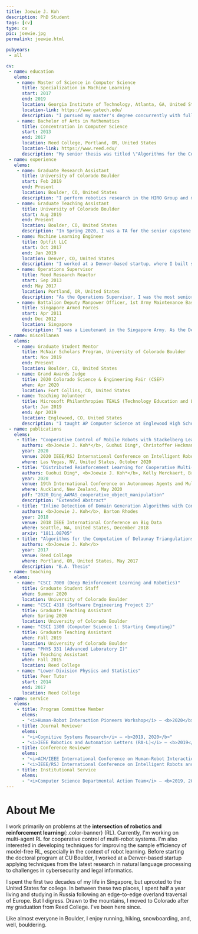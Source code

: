 ```yaml
---
title: Joewie J. Koh
description: PhD Student
tags: [cv]
type: cv
pic: joewie.jpg
permalink: joewie.html

pubyears:
 - all

cv:
 - name: education
   elems:
    - name: Master of Science in Computer Science
      title: Specialization in Machine Learning
      start: 2017
      end: 2019
      location: Georgia Institute of Technology, Atlanta, GA, United States
      location-link: https://www.gatech.edu/
      description: "I pursued my master's degree concurrently with full-time employment. I also satisfied the requirements for the specialization in interactive intelligence."
    - name: Bachelor of Arts in Mathematics
      title: Concentration in Computer Science
      start: 2013
      end: 2017
      location: Reed College, Portland, OR, United States
      location-link: https://www.reed.edu/
      description: "My senior thesis was titled \"Algorithms for the Computation of Delaunay Triangulations\", advised by Jim Fix. Somehow or other, I found myself completing all the required coursework for the physics major as well."
 - name: experience
   elems:
    - name: Graduate Research Assistant
      title: University of Colorado Boulder
      start: Feb 2019
      end: Present
      location: Boulder, CO, United States
      description: "I perform robotics research in the HIRO Group and mentor a few of the undergraduate students in the group."
    - name: Graduate Teaching Assistant
      title: University of Colorado Boulder
      start: Aug 2019
      end: Present
      location: Boulder, CO, United States
      description: "In Spring 2020, I was a TA for the senior capstone course (CSCI 4318), mentoring seven teams working on real-world projects. Previously, in Fall 2019, I was a TA for the introductory computer science course (CSCI 1300). In that course, I graded assignments and taught weekly recitations for a class of 48 students, in addition to holding weekly office hours."
    - name: Machine Learning Engineer
      title: Optfit LLC
      start: Oct 2017
      end: Jan 2019
      location: Denver, CO, United States
      description: "I worked at a Denver-based startup, where I built scalable machine learning solutions leveraging cloud computing for problems in cybersecurity and legal informatics. I was also the project lead for NLP engineering, and held a Professional Data Engineer certification from Google Cloud."
    - name: Operations Supervisor
      title: Reed Research Reactor
      start: Sep 2013
      end: May 2017
      location: Portland, OR, United States
      description: "As the Operations Supervisor, I was the most senior supervisor on staff at the research reactor. Before this appointment, I served as the Requalification Supervisor for a year. In this role, I was solely responsible for the facility requalification program which assured continued competence of facility staff in reactor operation. I was licensed as a Reactor Operator and a Senior Reactor Operator by the U.S. Nuclear Regulatory Commission in 2014 and 2015 respectively."
    - name: Battalion Deputy Manpower Officer, 1st Army Maintenance Base
      title: Singapore Armed Forces
      start: Apr 2011
      end: Dec 2012
      location: Singapore
      description: "I was a Lieutenant in the Singapore Army. As the Deputy S1 of my battalion, I assisted the manpower officer in overseeing the manpower and HR matters of the battalion. Prior to this, I attended Officer Cadet School at the SAFTI Military Institute."
 - name: miscellanea
   elems:
    - name: Graduate Student Mentor
      title: McNair Scholars Program, University of Colorado Boulder
      start: Nov 2019
      end: Present
      location: Boulder, CO, United States
    - name: Grand Awards Judge
      title: 2020 Colorado Science & Engineering Fair (CSEF)
      when: Apr 2020
      location: Fort Collins, CO, United States
    - name: Teaching Volunteer
      title: Microsoft Philanthropies TEALS (Technology Education and Literacy in Schools)
      start: Jan 2019
      end: Apr 2019
      location: Englewood, CO, United States
      description: "I taught AP Computer Science at Englewood High School twice a week."
 - name: publications
   elems:
    - title: "Cooperative Control of Mobile Robots with Stackelberg Learning"
      authors: <b>Joewie J. Koh*</b>, Guohui Ding*, Christoffer Heckman, Lijun Chen, Alessandro Roncone
      year: 2020
      venue: 2020 IEEE/RSJ International Conference on Intelligent Robots and Systems (IROS)
      where: Las Vegas, NV, United States, October 2020
    - title: "Distributed Reinforcement Learning for Cooperative Multi-Robot Object Manipulation"
      authors: Guohui Ding*, <b>Joewie J. Koh*</b>, Kelly Merckaert, Bram Vanderborght, Marco M. Nicotra, Christoffer Heckman, Alessandro Roncone, Lijun Chen
      year: 2020
      venue: 19th International Conference on Autonomous Agents and Multiagent Systems (AAMAS)
      where: Auckland, New Zealand, May 2020
      pdf: "2020_Ding_AAMAS_cooperative_object_manipulation"
      description: "Extended Abstract"
    - title: "Inline Detection of Domain Generation Algorithms with Context-Sensitive Word Embeddings"
      authors: <b>Joewie J. Koh</b>, Barton Rhodes
      year: 2018
      venue: 2018 IEEE International Conference on Big Data
      where: Seattle, WA, United States, December 2018
      arxiv: "1811.08705"
    - title: "Algorithms for the Computation of Delaunay Triangulations"
      authors: <b>Joewie J. Koh</b>
      year: 2017
      venue: Reed College
      where: Portland, OR, United States, May 2017
      description: "B.A. Thesis"
 - name: teaching
   elems:
    - name: "CSCI 7000 (Deep Reinforcement Learning and Robotics)"
      title: Graduate Student Staff
      when: Summer 2020
      location: University of Colorado Boulder
    - name: "CSCI 4318 (Software Engineering Project 2)"
      title: Graduate Teaching Assistant
      when: Spring 2020
      location: University of Colorado Boulder
    - name: "CSCI 1300 (Computer Science 1: Starting Computing)"
      title: Graduate Teaching Assistant
      when: Fall 2019
      location: University of Colorado Boulder
    - name: "PHYS 331 (Advanced Laboratory I)"
      title: Teaching Assistant
      when: Fall 2015
      location: Reed College
    - name: "Lower-Division Physics and Statistics"
      title: Peer Tutor
      start: 2014
      end: 2017
      location: Reed College
 - name: service
   elems:
    - title: Program Committee Member
      elems:
      - "<i>Human-Robot Interaction Pioneers Workshop</i> — <b>2020</b>"
    - title: Journal Reviewer
      elems:
      - "<i>Cognitive Systems Research</i> — <b>2019, 2020</b>"
      - "<i>IEEE Robotics and Automation Letters (RA-L)</i> — <b>2019</b>"
    - title: Conference Reviewer
      elems:
      - "<i>ACM/IEEE International Conference on Human-Robot Interaction (HRI)</i> — <b>2020</b>"
      - "<i>IEEE/RSJ International Conference on Intelligent Robots and Systems (IROS)</i> — <b>2020</b>"
    - title: Institutional Service
      elems:
      - "<i>Computer Science Departmental Action Team</i> — <b>2019, 2020</b>"
---
```


# About Me

I work primarily on problems at the **intersection of robotics and reinforcement learning**{:.color-banner} (RL). 
Currently, I'm working on multi-agent RL for cooperative control of multi-robot systems.
I'm also interested in developing techniques for improving the sample efficiency of model-free RL, especially in the context of robot learning.
Before starting the doctoral program at CU Boulder, I worked at a Denver-based startup applying techniques from the latest research in natural language processing to challenges in cybersecurity and legal informatics.

I spent the first two decades of my life in Singapore, but uprooted to the United States for college.
In between these two places, I spent half a year living and studying in Russia following an edge-to-edge overland traversal of Europe.
But I digress.
Drawn to the mountains, I moved to Colorado after my graduation from Reed College.
I've been here since.

Like almost everyone in Boulder, I enjoy running, hiking, snowboarding, and, well, bouldering.
